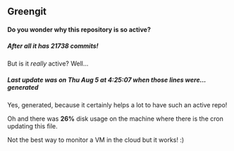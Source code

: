 ## Greengit

#### Do you wonder why this repository is so active?

##### After all it has 21738 commits!

But is it *really* active? Well...

##### Last update was on Thu Aug 5 at 4:25:07 when those lines were... generated

Yes, generated, because it certainly helps a lot to have such an active repo!

Oh and there was **26%** disk usage on the machine
where there is the cron updating this file.

Not the best way to monitor a VM in the cloud but it works! :)

